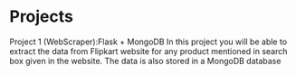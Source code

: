 # Projects
Project 1 (WebScraper):Flask + MongoDB
   In this project you will be able to extract the data from Flipkart website for any product mentioned in search box given in the website. The data is also stored in a MongoDB database 
   
